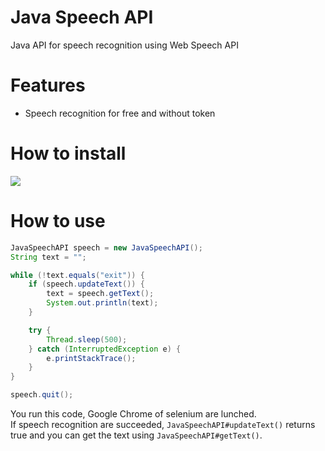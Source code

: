 # Java Speech API
Java API for speech recognition using Web Speech API

# Features
- Speech recognition for free and without token

# How to install
[![](https://jitpack.io/v/yadokari1130/JavaSpeechAPI.svg)](https://jitpack.io/#yadokari1130/JavaSpeechAPI)

# How to use
```Java
JavaSpeechAPI speech = new JavaSpeechAPI();
String text = "";

while (!text.equals("exit")) {
	if (speech.updateText()) {
		text = speech.getText();
		System.out.println(text);
	}

	try {
		Thread.sleep(500);
	} catch (InterruptedException e) {
		e.printStackTrace();
	}
}

speech.quit();
```
You run this code, Google Chrome of selenium are lunched.  
If speech recognition are succeeded, ```JavaSpeechAPI#updateText()``` returns true and you can get the text using ```JavaSpeechAPI#getText()```.